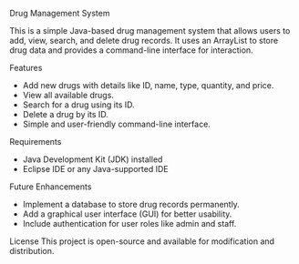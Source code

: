 Drug Management System

This is a simple Java-based drug management system that allows users to add, view, search, and delete drug records. It uses an ArrayList to store drug data and provides a command-line interface for interaction.  

Features  

- Add new drugs with details like ID, name, type, quantity, and price.  
- View all available drugs.  
- Search for a drug using its ID.  
- Delete a drug by its ID.  
- Simple and user-friendly command-line interface.  

Requirements  

- Java Development Kit (JDK) installed  
- Eclipse IDE or any Java-supported IDE    

Future Enhancements  

- Implement a database to store drug records permanently.  
- Add a graphical user interface (GUI) for better usability.  
- Include authentication for user roles like admin and staff.  

License
This project is open-source and available for modification and distribution.

